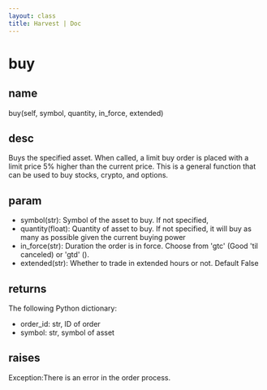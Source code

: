 ```yaml
---
layout: class
title: Harvest | Doc
---
```


# buy
## name
buy(self, symbol, quantity, in_force, extended)
## desc
Buys the specified asset. When called, a limit buy order is placed with a limit price 5% higher than the current price. This is a general function that can be used to buy stocks, crypto, and options.

## param
- symbol(str): Symbol of the asset to buy. If not specified,
- quantity(float): Quantity of asset to buy. If not specified, it will buy as many as possible given the current buying power
- in_force(str): Duration the order is in force. Choose from 'gtc' (Good 'til canceled) or 'gtd' ().
- extended(str): Whether to trade in extended hours or not. Default False

## returns
The following Python dictionary:
- order_id: str, ID of order
- symbol: str, symbol of asset

## raises
Exception:There is an error in the order process.

